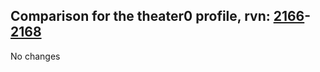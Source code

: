 ## Comparison for the theater0 profile, rvn: [2166](https://github.com/PRO100KatYT/FortniteProfileRevisions/tree/main/profiles/theater0/2166%20theater0.json)-[2168](https://github.com/PRO100KatYT/FortniteProfileRevisions/tree/main/profiles/theater0/2168%20theater0.json)

No changes
